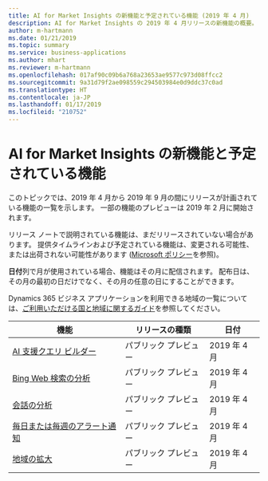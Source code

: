 ```yaml
---
title: AI for Market Insights の新機能と予定されている機能 (2019 年 4 月)
description: AI for Market Insights の 2019 年 4 月リリースの新機能の概要。
author: m-hartmann
ms.date: 01/21/2019
ms.topic: summary
ms.service: business-applications
ms.author: mhart
ms.reviewer: m-hartmann
ms.openlocfilehash: 017af90c09b6a768a23653ae9577c973d08ffcc2
ms.sourcegitcommit: 9a31d79f2ae098559c294503984e0d9ddc37c0ad
ms.translationtype: HT
ms.contentlocale: ja-JP
ms.lasthandoff: 01/17/2019
ms.locfileid: "210752"
---
```

#  <a name="whats-new-and-planned-for-ai-for-market-insights"></a>AI for Market Insights の新機能と予定されている機能

このトピックでは、2019 年 4 月から 2019 年 9 月の間にリリースが計画されている機能の一覧を示します。 一部の機能のプレビューは 2019 年 2 月に開始されます。   

リリース ノートで説明されている機能は、まだリリースされていない場合があります。 提供タイムラインおよび予定されている機能は、変更される可能性、または出荷されない可能性があります ([Microsoft ポリシー](https://go.microsoft.com/fwlink/p/?linkid=2007332)を参照)。

**日付**列で月が使用されている場合、機能はその月に配信されます。 配布日は、その月の最初の日だけでなく、その月の任意の日にすることができます。

Dynamics 365 ビジネス アプリケーションを利用できる地域の一覧については、[ご利用いただける国と地域に関するガイド](https://aka.ms/dynamics_365_international_availability_deck)を参照してください。

| 機能                                    | リリースの種類         | 日付 |
|--------------------------------------------|----------------------|----------------------|
| [AI 支援クエリ ビルダー](ai-assisted-query-builder.md)              | パブリック プレビュー | 2019 年 4 月             |
| [Bing Web 検索の分析](bing-web-search-analytics.md) | パブリック プレビュー | 2019 年 4 月             |
| [会話の分析](conversation-analytics.md)                    | パブリック プレビュー | 2019 年 4 月             |
| [毎日または毎週のアラート通知](alerts.md)                    | パブリック プレビュー | 2019 年 4 月             |
| [地域の拡大](geographic-expansion.md)                    | パブリック プレビュー | 2019 年 4 月             |

